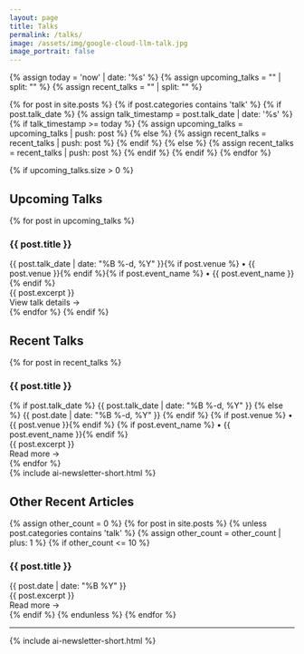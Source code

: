 ```yaml
---
layout: page
title: Talks
permalink: /talks/
image: /assets/img/google-cloud-llm-talk.jpg
image_portrait: false
---
```


<style>
  .talks-section a {
    text-decoration: none !important;
  }
</style>

{% assign today = 'now' | date: '%s' %}
{% assign upcoming_talks = "" | split: "" %}
{% assign recent_talks = "" | split: "" %}

{% for post in site.posts %}
  {% if post.categories contains 'talk' %}
    {% if post.talk_date %}
      {% assign talk_timestamp = post.talk_date | date: '%s' %}
      {% if talk_timestamp >= today %}
        {% assign upcoming_talks = upcoming_talks | push: post %}
      {% else %}
        {% assign recent_talks = recent_talks | push: post %}
      {% endif %}
    {% else %}
      {% assign recent_talks = recent_talks | push: post %}
    {% endif %}
  {% endif %}
{% endfor %}

<div class="talks-section">
{% if upcoming_talks.size > 0 %}
<h2 class="text-2xl font-heading font-bold mb-6 text-brand-black">Upcoming Talks</h2>

{% for post in upcoming_talks %}
<article class="py-6 border-b border-brand-light-blue/10 last:border-0">
  <h3 class="text-xl font-heading font-semibold mb-2">
    <a href="{{ site.baseurl }}{{ post.url }}" class="text-brand-black hover:text-brand-deep-turquoise transition-colors">
      {{ post.title }}
    </a>
  </h3>
  <div class="text-sm text-brand-black/60 italic mb-4">
    {{ post.talk_date | date: "%B %-d, %Y" }}{% if post.venue %} • {{ post.venue }}{% endif %}{% if post.event_name %} • {{ post.event_name }}{% endif %}
  </div>
  <div class="prose prose-lg mb-4 text-brand-black/80 leading-relaxed content-styled">
    {{ post.excerpt }}
  </div>
  <a href="{{ site.baseurl }}{{ post.url }}" class="text-brand-deep-turquoise hover:text-brand-turquoise font-semibold">
    View talk details →
  </a>
</article>
{% endfor %}
{% endif %}

<h2 class="text-2xl font-heading font-bold mb-6 text-brand-black">Recent Talks</h2>

{% for post in recent_talks %}
<article class="py-6 border-b border-brand-light-blue/10 last:border-0">
  <h3 class="text-xl font-heading font-semibold mb-2">
    <a href="{{ site.baseurl }}{{ post.url }}" class="text-brand-black hover:text-brand-deep-turquoise transition-colors">
      {{ post.title }}
    </a>
  </h3>
  <div class="text-sm text-brand-black/60 italic mb-4">
    {% if post.talk_date %}
      {{ post.talk_date | date: "%B %-d, %Y" }}
    {% else %}
      {{ post.date | date: "%B %-d, %Y" }}
    {% endif %}
    {% if post.venue %} • {{ post.venue }}{% endif %}
    {% if post.event_name %} • {{ post.event_name }}{% endif %}
  </div>
  <div class="prose prose-lg mb-4 text-brand-black/80 leading-relaxed content-styled">
    {{ post.excerpt }}
  </div>
  <a href="{{ site.baseurl }}{{ post.url }}" class="text-brand-deep-turquoise hover:text-brand-turquoise font-semibold">
    Read more →
  </a>
</article>
{% endfor %}
</div>

<div class="my-12">
  {% include ai-newsletter-short.html %}
</div>

<div class="talks-section">
<h2 class="text-2xl font-heading font-bold mb-6 text-brand-black">Other Recent Articles</h2>

{% assign other_count = 0 %}
{% for post in site.posts %}
  {% unless post.categories contains 'talk' %}
    {% assign other_count = other_count | plus: 1 %}
    {% if other_count <= 10 %}
<article class="py-6 border-b border-brand-light-blue/10 last:border-0">
  <h3 class="text-xl font-heading font-semibold mb-2">
    <a href="{{ site.baseurl }}{{ post.url }}" class="text-brand-black hover:text-brand-deep-turquoise transition-colors no-underline">
      {{ post.title }}
    </a>
  </h3>
  <div class="text-sm text-brand-black/60 italic mb-4">
    {{ post.date | date: "%B %Y" }}
  </div>
  <div class="prose prose-lg mb-4 text-brand-black/80 leading-relaxed content-styled">
    {{ post.excerpt }}
  </div>
  <a href="{{ site.baseurl }}{{ post.url }}" class="text-brand-deep-turquoise hover:text-brand-turquoise font-semibold no-underline">
    Read more →
  </a>
</article>
    {% endif %}
  {% endunless %}
{% endfor %}
</div>

<hr class="my-8 border-brand-light-blue/20">

{% include ai-newsletter-short.html %}